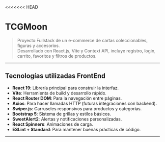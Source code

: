 <<<<<<< HEAD
# TCGMoon

> Proyecto Fullstack de un e-commerce de cartas coleccionables, figuras y accesorios.  
> Desarrollado con React.js, Vite y Context API, incluye registro, login, carrito, favoritos y filtros de productos.

---

## Tecnologías utilizadas FrontEnd
- **React 19**: Librería principal para construir la interfaz.
- **Vite**: Herramienta de build y desarrollo rápido.
- **React Router DOM**: Para la navegación entre páginas.
- **Axios**: Para hacer llamadas HTTP (futuras integraciones con backend).
- **Swiper.js**: Carruseles responsivos para productos y categorías.
- **Bootstrap 5**: Sistema de grillas y estilos básicos.
- **SweetAlert2**: Alertas y notificaciones personalizadas.
- **React Spinners**: Animaciones de carga.
- **ESLint + Standard**: Para mantener buenas prácticas de código.

---
